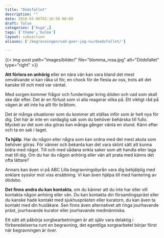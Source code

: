```yaml
---
title: "Dödsfallet"
description: ""
date: 2018-03-06T02:16:58-08:00
draft: false
categories: ['hugo',]
tags: ['theme','bulma']
layout: subsection
aliases: ['/begravningen/vad-goer-jag-nu/doedsfallet/']

---
```



{{< img-post
    path="images/bilder/" file="blomma_rosa.jpg"
    alt="Dödsfallet" type="right" >}}

**Att förlora en anhörig** eller en nära vän kan vara bland det mest omvälvande vi kan råka ut för, en chock för de flesta av oss, trots att det kanske till och med var väntat.

Med sorgen kommer frågor och funderingar kring döden och vad som skall ske där efter. Det är en förlust som vi alla reagerar olika på. Ett viktigt råd på vägen är att inte ha allt för bråttom.

Det är många situationer som du kommer att ställas inför som är helt nya för dig. Det här är inte en vardaglig sak som du behöver behärska till fullo. Mycket av det som ska göras kan många gånger vänta en stund. Känn efter och ta en sak i taget.

**Ta hjälp**. Har du någon eller några som kan ordna med det mest akuta som behöver göras. För vänner och bekanta kan det vara skönt sätt att kunna bidra med något. Till och med sådana enkla saker som att handla eller laga mat till dig. Om du har du någon anhörig eller vän att prata med känns det ofta lättare?

Annars kan även vi på ABC Lilla begravningsbyrån vara dig behjälplig med enklare sysslor mot viss ersättning. Vi kan även hjälpa till med hantering av dödsbo.

**Det finns andra du kan kontakta**, om du känner att du inte har eller vill kontakta någon anhörig eller vän. Du kan kontakta din församlingspräst eller du kanske hade kontakt med sjukhusprästen eller kuratorn, du kan även ta kontakt med din husläkare. Sen finns även alternativet att ringa jourhavande präst, jourhavande kurator eller jourhavande medmänniska.

Ett sätt att påbörja sorgbearbetningen är att själv vara delaktig i förberedelserna runt en begravning, det egentliga sorgearbetet börjar först när begravningen är över.

